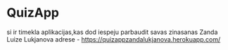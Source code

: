 # QuizApp
si ir timekla aplikacijas,kas dod iespeju parbaudit savas zinasanas
Zanda Luize Lukjanova
adrese - https://quizappzandalukjanova.herokuapp.com/
